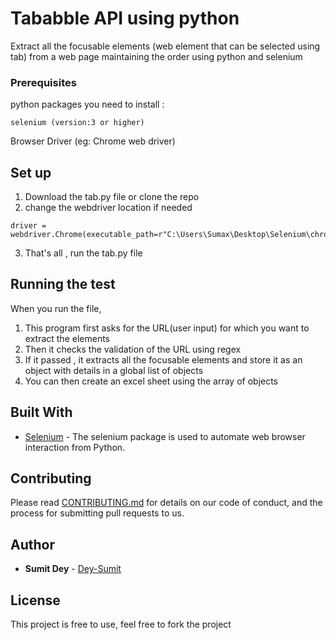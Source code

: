 # Tababble API using python

Extract all the focusable elements (web element that can be selected using tab) from a web page maintaining the order using python and selenium



### Prerequisites

python packages you need to install :

```
selenium (version:3 or higher)
```
Browser Driver (eg: Chrome web driver)


## Set up

1. Download the tab.py file or clone the repo
2. change the webdriver location if needed
```
driver = webdriver.Chrome(executable_path=r"C:\Users\Sumax\Desktop\Selenium\chromedriver.exe")
``` 
3. That's all , run the tab.py file

## Running the test
When you run the file,
1. This program first asks for the URL(user input) for which you want to extract the elements
2. Then it checks the validation of the URL using regex
3. If it passed , it extracts all the focusable elements and store it as an object with details in a global list of objects
4. You can then create an excel sheet using the array of objects


## Built With

* [Selenium](https://pypi.org/project/selenium/) - The selenium package is used to automate web browser interaction from Python.


## Contributing

Please read [CONTRIBUTING.md]() for details on our code of conduct, and the process for submitting pull requests to us.

## Author

* **Sumit Dey** -  [Dey-Sumit](https://github.com/Dey-Sumit/)



## License

This project is free to use,
feel free to fork the project
